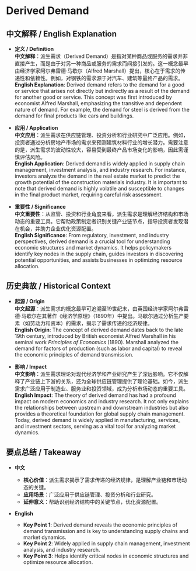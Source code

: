 # Derived Demand

## 中文解释 / English Explanation

* **定义 / Definition**  
  **中文解释**：派生需求（Derived Demand）是指对某种商品或服务的需求并非直接产生，而是由于对另一种商品或服务的需求而间接引发的。这一概念最早由经济学家阿尔弗雷德·马歇尔（Alfred Marshall）提出，核心在于需求的传递性和依赖性。例如，对钢铁的需求源于对汽车、建筑等最终产品的需求。  
  **English Explanation**: Derived demand refers to the demand for a good or service that arises not directly but indirectly as a result of the demand for another good or service. This concept was first introduced by economist Alfred Marshall, emphasizing the transitive and dependent nature of demand. For example, the demand for steel is derived from the demand for final products like cars and buildings.

* **应用 / Application**  
  **中文应用**：派生需求在供应链管理、投资分析和行业研究中广泛应用。例如，投资者通过分析房地产市场的需求来预测建筑材料行业的增长潜力。需要注意的是，派生需求的波动性较大，容易受到最终产品市场变化的影响，因此需谨慎评估风险。  
  **English Application**: Derived demand is widely applied in supply chain management, investment analysis, and industry research. For instance, investors analyze the demand in the real estate market to predict the growth potential of the construction materials industry. It is important to note that derived demand is highly volatile and susceptible to changes in the final product market, requiring careful risk assessment.

* **重要性 / Significance**  
  **中文重要性**：从监管、投资和行业角度来看，派生需求是理解经济结构和市场动态的重要工具。它帮助政策制定者识别关键产业链节点，指导投资者发现潜在机会，并助力企业优化资源配置。  
  **English Significance**: From regulatory, investment, and industry perspectives, derived demand is a crucial tool for understanding economic structures and market dynamics. It helps policymakers identify key nodes in the supply chain, guides investors in discovering potential opportunities, and assists businesses in optimizing resource allocation.

## 历史典故 / Historical Context

* **起源 / Origin**  
  **中文起源**：派生需求的概念最早可追溯至19世纪末，由英国经济学家阿尔弗雷德·马歇尔在其著作《经济学原理》（1890年）中提出。马歇尔通过分析生产要素（如劳动力和资本）的需求，揭示了需求传递的经济规律。  
  **English Origin**: The concept of derived demand dates back to the late 19th century, introduced by British economist Alfred Marshall in his seminal work *Principles of Economics* (1890). Marshall analyzed the demand for factors of production (such as labor and capital) to reveal the economic principles of demand transmission.

* **影响 / Impact**  
  **中文影响**：派生需求理论对现代经济学和产业研究产生了深远影响。它不仅解释了产业链上下游的关系，还为全球供应链管理提供了理论基础。如今，派生需求广泛应用于制造业、服务业和投资领域，成为分析市场动态的重要工具。  
  **English Impact**: The theory of derived demand has had a profound impact on modern economics and industry research. It not only explains the relationships between upstream and downstream industries but also provides a theoretical foundation for global supply chain management. Today, derived demand is widely applied in manufacturing, services, and investment sectors, serving as a vital tool for analyzing market dynamics.

## 要点总结 / Takeaway

* **中文**  
  - **核心价值**：派生需求揭示了需求传递的经济规律，是理解产业链和市场动态的关键。  
  - **应用场景**：广泛应用于供应链管理、投资分析和行业研究。  
  - **延伸意义**：帮助识别经济结构中的关键节点，优化资源配置。  

* **English**  
  - **Key Point 1**: Derived demand reveals the economic principles of demand transmission and is key to understanding supply chains and market dynamics.  
  - **Key Point 2**: Widely applied in supply chain management, investment analysis, and industry research.  
  - **Key Point 3**: Helps identify critical nodes in economic structures and optimize resource allocation.